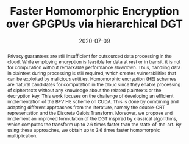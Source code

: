 ---
title: "Faster Homomorphic Encryption over GPGPUs via hierarchical DGT"
collection: preprints
permalink: /publication/2020-07-09-2020-eprint-fasterhe
abstract: 'Privacy guarantees are still insufficient for outsourced data processing in the cloud. While employing encryption is feasible for data at rest or in transit, it is not for computation without remarkable performance slowdown. Thus, handling data in plaintext during processing is still required, which creates vulnerabilities that can be exploited by malicious entities. Homomorphic encryption (HE) schemes are natural candidates for computation in the cloud since they enable processing of ciphertexts without any knowledge about the related plaintexts or the decryption key. This work focuses on the challenge of developing an efficient implementation of the BFV HE scheme on CUDA. This is done by combining and adapting different approaches from the literature, namely the double-CRT representation and the Discrete Galois Transform. Moreover, we propose and implement an improved formulation of the DGT inspired by classical algorithms, which computes the transform up to 2.6 times faster than the state-of-the-art. By using these approaches, we obtain up to 3.6 times faster homomorphic multiplication.'
date: 2020-07-09
venue: 'Cryptology ePrint Archive'
url_slug: '2020-eprint-fasterhe'
paperurl: 'https://pdroalves.github.io/files/publications/2020-eprint-fasterhe.pdf'
bibtexurl: 'https://pdroalves.github.io/files/publications/2020-eprint-fasterhe.bib'
---